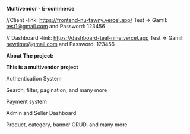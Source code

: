 **Multivendor - E-commerce**

//Client -link: https://frontend-nu-tawny.vercel.app/ 
Test => Gamil: test1@gmail.com and Password: 123456

// Dashboard -link: https://dashboard-teal-nine.vercel.app
Test => Gamil: newtime@gmail.com and Password: 123456

**About The project:**

**This is a multivendor project**

Authentication System

Search, filter, pagination, and many more

Payment system

Admin and Seller Dashboard

Product, category, banner CRUD, and many more
